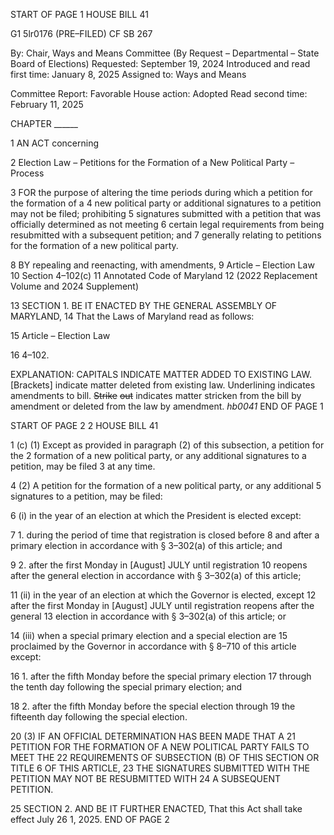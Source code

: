 START OF PAGE 1
HOUSE BILL 41

G1 5lr0176
(PRE–FILED) CF SB 267

By: Chair, Ways and Means Committee (By Request – Departmental – State Board
of Elections)
Requested: September 19, 2024
Introduced and read first time: January 8, 2025
Assigned to: Ways and Means

Committee Report: Favorable
House action: Adopted
Read second time: February 11, 2025

CHAPTER ______

1 AN ACT concerning

2 Election Law – Petitions for the Formation of a New Political Party – Process

3 FOR the purpose of altering the time periods during which a petition for the formation of a
4 new political party or additional signatures to a petition may not be filed; prohibiting
5 signatures submitted with a petition that was officially determined as not meeting
6 certain legal requirements from being resubmitted with a subsequent petition; and
7 generally relating to petitions for the formation of a new political party.

8 BY repealing and reenacting, with amendments,
9 Article – Election Law
10 Section 4–102(c)
11 Annotated Code of Maryland
12 (2022 Replacement Volume and 2024 Supplement)

13 SECTION 1. BE IT ENACTED BY THE GENERAL ASSEMBLY OF MARYLAND,
14 That the Laws of Maryland read as follows:

15 Article – Election Law

16 4–102.

EXPLANATION: CAPITALS INDICATE MATTER ADDED TO EXISTING LAW.
[Brackets] indicate matter deleted from existing law.
Underlining indicates amendments to bill.
~~Strike~~ ~~out~~ indicates matter stricken from the bill by amendment or deleted from the law by
amendment. *hb0041*
END OF PAGE 1

START OF PAGE 2
2 HOUSE BILL 41

1 (c) (1) Except as provided in paragraph (2) of this subsection, a petition for the
2 formation of a new political party, or any additional signatures to a petition, may be filed
3 at any time.

4 (2) A petition for the formation of a new political party, or any additional
5 signatures to a petition, may be filed:

6 (i) in the year of an election at which the President is elected except:

7 1. during the period of time that registration is closed before
8 and after a primary election in accordance with § 3–302(a) of this article; and

9 2. after the first Monday in [August] JULY until registration
10 reopens after the general election in accordance with § 3–302(a) of this article;

11 (ii) in the year of an election at which the Governor is elected, except
12 after the first Monday in [August] JULY until registration reopens after the general
13 election in accordance with § 3–302(a) of this article; or

14 (iii) when a special primary election and a special election are
15 proclaimed by the Governor in accordance with § 8–710 of this article except:

16 1. after the fifth Monday before the special primary election
17 through the tenth day following the special primary election; and

18 2. after the fifth Monday before the special election through
19 the fifteenth day following the special election.

20 (3) IF AN OFFICIAL DETERMINATION HAS BEEN MADE THAT A
21 PETITION FOR THE FORMATION OF A NEW POLITICAL PARTY FAILS TO MEET THE
22 REQUIREMENTS OF SUBSECTION (B) OF THIS SECTION OR TITLE 6 OF THIS ARTICLE,
23 THE SIGNATURES SUBMITTED WITH THE PETITION MAY NOT BE RESUBMITTED WITH
24 A SUBSEQUENT PETITION.

25 SECTION 2. AND BE IT FURTHER ENACTED, That this Act shall take effect July
26 1, 2025.
END OF PAGE 2